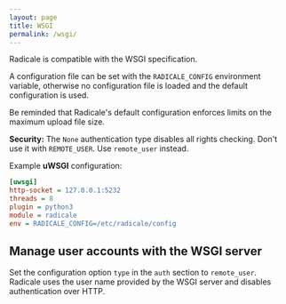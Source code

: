 ```yaml
---
layout: page
title: WSGI
permalink: /wsgi/
---
```


Radicale is compatible with the WSGI specification.

A configuration file can be set with the `RADICALE_CONFIG` environment variable,
otherwise no configuration file is loaded and the default configuration is used.

Be reminded that Radicale's default configuration enforces limits on the
maximum upload file size.

**Security:** The `None` authentication type disables all rights checking.
Don't use it with `REMOTE_USER`. Use `remote_user` instead.

Example **uWSGI** configuration:

```ini
[uwsgi]
http-socket = 127.0.0.1:5232
threads = 8
plugin = python3
module = radicale
env = RADICALE_CONFIG=/etc/radicale/config
```

## Manage user accounts with the WSGI server
Set the configuration option `type` in the `auth` section to `remote_user`.
Radicale uses the user name provided by the WSGI server and disables
authentication over HTTP.
